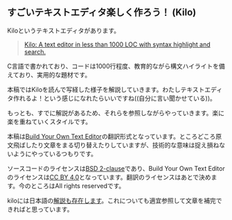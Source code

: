 ## すごいテキストエディタ楽しく作ろう！ (Kilo)

Kiloというテキストエディタがあります。

> [Kilo: A text editor in less than 1000 LOC with syntax highlight and search.](https://github.com/antirez/kilo)

C言語で書かれており、コードは1000行程度、教育的ながら構文ハイライトを備えており、実用的な題材です。

本稿ではKiloを読んで写経した様子を解説していきます。わたしテキストエディタ作れるよ！という感じになれたらいいですね((自分に言い聞かせている))。

もっとも、すでに解説があるため、それらを参照しながらやっていきます。楽に楽を重ねていくスタイルです。

本稿は[Build Your Own Text Editor](http://viewsourcecode.org/snaptoken/kilo)の翻訳形式となっています。ところどころ原文飛ばしたり文章をまる切り替えたりしていますが、技術的な意味は捉え損ねないようにやっているつもりです。

ソースコードのライセンスは[BSD 2-clause](https://github.com/antirez/kilo/blob/master/LICENSE)であり、Build Your Own Text Editorのライセンスは[CC BY 4.0](https://creativecommons.org/licenses/by/4.0/)となっています。翻訳のライセンスはあとで決めます。今のところはAll rights reservedです。

kiloには日本語の[解説も存在します](http://news.mynavi.jp/series/kilo/001/)。これについても適宜参照して文章を補完できればと思っています。
